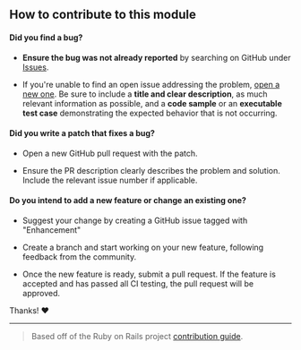 ## How to contribute to this module

#### **Did you find a bug?**

* **Ensure the bug was not already reported** by searching on GitHub under [Issues](https://github.com/itglue/powershellwrapper/issues).

* If you're unable to find an open issue addressing the problem, [open a new one](https://github.com/itglue/powershellwrapper/issues/new). Be sure to include a **title and clear description**, as much relevant information as possible, and a **code sample** or an **executable test case** demonstrating the expected behavior that is not occurring.

#### **Did you write a patch that fixes a bug?**

* Open a new GitHub pull request with the patch.

* Ensure the PR description clearly describes the problem and solution. Include the relevant issue number if applicable.

#### **Do you intend to add a new feature or change an existing one?**

* Suggest your change by creating a GitHub issue tagged with "Enhancement"

* Create a branch and start working on your new feature, following feedback from the community.

* Once the new feature is ready, submit a pull request. If the feature is accepted and has passed all CI testing, the pull request will be approved.


Thanks! :heart:

---

> Based off of the Ruby on Rails project [contribution guide](https://github.com/rails/rails/blob/master/CONTRIBUTING.md).
